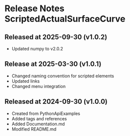 # Release Notes ScriptedActualSurfaceCurve

## Released at 2025-09-30 (v1.0.2)

* Updated numpy to v2.0.2

## Release at 2025-03-30 (v1.0.1)

* Changed naming convention for scripted elements
* Updated links
* Changed menu integration

## Released at 2024-09-30 (v1.0.0)

* Created from PythonApiExamples
* Added tags and references
* Added Documentation.md
* Modified README.md
